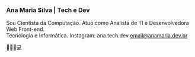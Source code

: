 ### Ana Maria Silva | Tech e Dev
Sou Cientista da Computação. 
Atuo como Analista de TI e Desenvolvedora Web Front-end.<br>
Tecnologia e Informática. 
Instagram: ana.tech.dev
email@anamaria.dev.br

👩🏽‍💻💻

<!--
**anamariasilva/anamariasilva** is a ✨ _special_ ✨ repository because its `README.md` (this file) appears on your GitHub profile.

Here are some ideas to get you started:

- 🔭 I’m currently working on ...
- 🌱 I’m currently learning ...
- 👯 I’m looking to collaborate on ...
- 🤔 I’m looking for help with ...
- 💬 Ask me about ...
- 📫 How to reach me: ...
- 😄 Pronouns: ...
- ⚡ Fun fact: ...
-->
